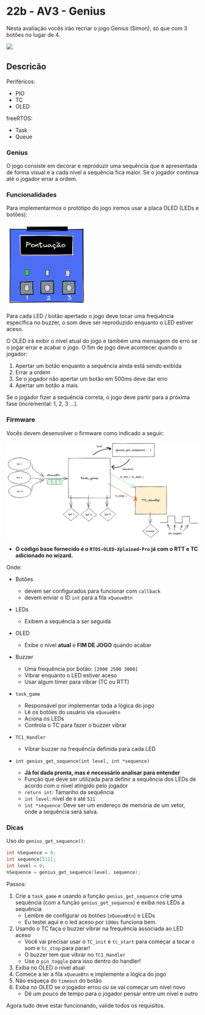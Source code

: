 # 22b - AV3 - Genius

Nesta avaliação vocês irão recriar o jogo Genius (Simon), só que com 3 botões no lugar de 4.

![](https://external-content.duckduckgo.com/iu/?u=https%3A%2F%2Fmedia.mileskimball.com%2Fimages%2Fp350854b.jpg&f=1&nofb=1&ipt=e6f6666673727671295f10315993e6429a66d375e9e2838db6ca4fc0ec662719&ipo=images)

## Descricão

Periféricos:

- PIO
- TC
- OLED

freeRTOS:

- Task
- Queue

### Genius

O jogo consiste em decorar e reproduzir uma sequência que é apresentada de forma visual e a cada nível a sequência fica maior. Se o jogador continua até o jogador errar a ordem.

### Funcionalidades

Para implementarmos o protótipo do jogo iremos usar a placa OLED (LEDs e botões):

![](oled.png)

Para cada LED / botão apertado o jogo deve tocar uma frequência específica no buzzer, o som deve ser reproduzido enquanto o LED estiver aceso. 

O OLED irá exibir o nível atual do jogo e também uma mensagem de erro se o jogar errar e acabar o jogo. O fim de jogo deve acontecer quando o jogador:

1. Apertar um botão enquanto a sequência ainda está sendo exibida
1. Errar a ordem
1. Se o jogador não apertar um botão em 500ms deve dar erro
1. Apertar um botão a mais

Se o jogador fizer a sequência correta, o jogo deve partir para a próxima fase (incremental: 1, 2, 3 ...).

### Firmware

Vocês devem desenvolver o firmware como indicado a seguir:

![](firmware.png)

- **O código base fornecido é o `RTOS-OLED-Xplained-Pro` já com o RTT e TC adicionado no wizard.**

Onde:

- Botões
  - devem ser configurados para funcionar com `callback`
  - devem enviar o ID `int` para a fila `xQueueBtn` 

- LEDs
  - Exibem a sequência a ser seguida
  
- OLED
  - Exibe o nível **atual** e **FIM DE JOGO** quando acabar

- Buzzer
  - Uma frequência por botão: `[2000 2500 3000]`
  - Vibrar enquanto o LED estiver aceso
  - Usar algum timer para vibrar (TC ou RTT)

- `task_game`
  - Responsável por implementar toda a lógica do jogo
  - Lê os botões do usuário via `xQueueBtn`
  - Aciona os LEDs 
  - Controla o TC para fazer o buzzer vibrar
  
- `TC1_Handler`
  - Vibrar buzzer na frequência definida para cada LED 

- `int genius_get_sequence(int level, int *sequence)`
  - **Já foi dada pronta, mas é necessário analisar para entender**
  - Função que deve ser utilizada para definir a sequência dos LEDs de acordo com o nível atingido pelo jogador
  - `return int`: Tamanho da sequência 
  - `int level`: nível de `0` até `511`
  - `int *sequence`: Deve ser um endereço de memória de um vetor, onde a sequência será salva.

### Dicas

Uso do `genius_get_sequence()`:

``` c
int nSequence = 0;
int sequence[512];
int level = 0;
nSequence = genius_get_sequence(level, sequence);
```

Passos:

1. Crie a `task_game` e usando a função `genius_get_sequence` crie uma sequência (com a função `genius_get_sequence`) e exiba nos LEDs a sequência
    - Lembre de configurar os botões (`xQueueBtn`) e LEDs
    - Eu testei aqui e o led aceso por `100ms` funciona bem.
1. Usando o TC faça o buzzer vibrar na frequência associada ao LED aceso 
    - Você vai precisar usar o `TC_init` e `tc_start` para começar a tocar o som e `tc_stop` para parar!
    - O buzzer tem que vibrar no `TC1_Handler`
    - Use o `pin_toggle` para isso dentro do handler!
1. Exiba no OLED o nível atual
1. Comece a ler a fila `xQueueBtn` e implemente a lógica do jogo
1. Não esqueça do `timeout` do botão
1. Exiba no OLED se o jogador errou ou se vai começar um nível novo
    - Dê um pouco de tempo para o jogador pensar entre um nível e outro 

Agora tudo deve estar funcionando, valide todos os requisitos.
